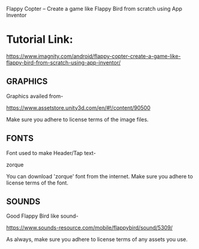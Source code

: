 Flappy Copter – Create a game like Flappy Bird from scratch using App Inventor

# Tutorial Link: 
https://www.imagnity.com/android/flappy-copter-create-a-game-like-flappy-bird-from-scratch-using-app-inventor/


## GRAPHICS

Graphics availed from-

https://www.assetstore.unity3d.com/en/#!/content/90500

Make sure you adhere to license terms of the image files.


## FONTS

Font used to make Header/Tap text-

zorque

You can download 'zorque' font from the internet. 
Make sure you adhere to license terms of the font.


## SOUNDS
Good Flappy Bird like sound-

https://www.sounds-resource.com/mobile/flappybird/sound/5309/

As always, make sure you adhere to license terms of any assets you use.



